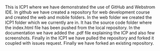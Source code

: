 This is ICP1 where we have demonstrated the use of GitHub and Webstrom IDE.
In github we have created a repository for web development course and created the web and mobile folders.
In the web folder we created the ICP1 folder which we currently are in.
It has the source code folder where the index.html file has been pushed from the local repository.
In the documentation we have added the .pdf file explaining the ICP and also few screenshots.
Finally in the ICP1 we have pulled the repository and forked it coupled with issues request.
Finally we have forked an existing repository.
